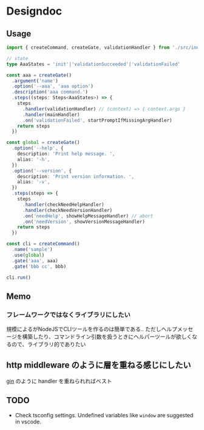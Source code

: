 # Designdoc

## Usage
~~~ts
import { createCommand, createGate, validationHandler } from './src/index'

// state
type AaaStates = 'init'|'validationSucceeded'|'validationFailed'

const aaa = createGate()
  .argument('name')
  .option('--aaa', 'aaa option')
  .description('aaa command.')
  .steps((steps: Steps<AaaStates>) => {
    steps
      .handler(validationHandler) // (context) => { context.args }
      .handler(mainHandler)
      .on('validationFailed', startPromptIfMissingArgHandler)
    return steps
  })

const global = createGate()
  .option('--help', {
    description: 'Print help message. ',
    alias: '-h',
  })
  .option('--version', {
    description: 'Print version information. ',
    alias: '-v',
  })
  .steps(steps => {
    steps
      .handler(checkNeedHelpHandler)
      .handler(checkNeedVersionHandler)
      .on('needHelp', showHelpMessageHandler) // abort
      .on('needVersion', showVersionMessageHandler)
    return steps
  })

const cli = createCommand()
  .name('sample')
  .use(global)
  .gate('aaa', aaa)
  .gate('bbb cc', bbb)

cli.run()
~~~

## Memo
### フレームワークではなくライブラリにしたい
規模によるがNodeJSでCLIツールを作るのは簡単である.. 
ただしヘルプメッセージを構築したり、コマンドライン引数を扱うときにヘルパーツールが欲しくなるので、ライブラリ的でありたい

## http middleware のように層を重ねる感じにしたい
[gin](https://github.com/gin-gonic/gin) のように handler を重ねられればベスト


## TODO
- Check tsconfig settings. Undefined variables like `window` are suggested in vscode.
